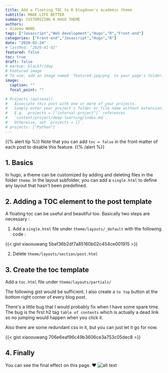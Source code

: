 ```yaml
---
title: Add a floating TOC to R blogdown's academic theme
subtitle: MAKE LIFE BETTER
summary: CUSTOMIZING A HUGO THEME
authors:
- Xiaoou WANG
tags: ["Javascript","Web development","Hugo","R","Front-end"]
categories: ["Front-end","Javascript","Hugo","R"]
date: "2020-02-24"
# lastMod: "2020-01-02"
featured: false
toc: true
draft: false
# markup: blackfriday
# Featured image
# To use, add an image named `featured.jpg/png` to your page's folder.
image:
  caption: ""
  focal_point: ""

# Projects (optional).
#   Associate this post with one or more of your projects.
#   Simply enter your project's folder or file name without extension.
#   E.g. `projects = ["internal-project"]` references
#   `content/project/deep-learning/index.md`.
#   Otherwise, set `projects = []`.
# projects: ["Python"]
---
```


{{% alert tip %}}
Note that you can add `toc = false` in the front matter of each post to disable this feature.
{{% /alert %}}

<!-- {{% toc %}} -->

## 1. Basics

In hugo, a theme can be customized by adding and deleting files in the folder `theme`. In the layout subfolder, you can add a `single.html` to define any layout that hasn't been predefined.

## 2. Adding a TOC element to the post template

A floating toc can be useful and beautiful too. Basically two steps are necessary :

1. Add a `single.html` file under `theme/layouts/_default` with the following code :

{{< gist xiaoouwang 5baf36b2df7a85160b02c454ce001915 >}}



2. Delete `theme/layouts/section/post.html`

## 3. Create the toc template

Add a `toc.html` file under `theme/layouts/partials/`

The following gist would be sufficient. I also create a `to top` button at the bottom right corner of every blog post.

There's a little bug that I would probably fix when I have some spare time. The bug is the first h2 tag `table of contents` which is actually a dead link so no jumping would happen when you click it.

Also there are some redundant css in it, but you can just let it go for now.

{{< gist xiaoouwang 706e6eaf96c49b3606ce3a753c05dec8 >}}

## 4. Finally

You can see the final effect on this page. :heart:
![alt text](https://d144mzi0q5mijx.cloudfront.net/img/E/N/Enjoy.png "Logo Title Text 1")